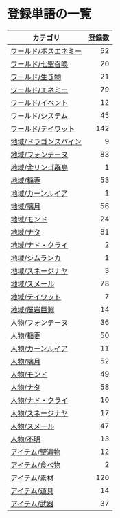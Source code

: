 # 登録単語の一覧

|カテゴリ|登録数|
|---|--:|
|[ワールド/ボスエネミー](./dict/world/boss.md)|52|
|[ワールド/七聖召喚](./dict/world/cardgame.md)|20|
|[ワールド/生き物](./dict/world/creature.md)|21|
|[ワールド/エネミー](./dict/world/enemy.md)|79|
|[ワールド/イベント](./dict/world/event.md)|12|
|[ワールド/システム](./dict/world/system.md)|45|
|[ワールド/テイワット](./dict/world/teyvat.md)|142|
|[地域/ドラゴンスパイン](./dict/region/dragonspine.md)|9|
|[地域/フォンテーヌ](./dict/region/fontaine.md)|83|
|[地域/金リンゴ群島](./dict/region/golden_apple.md)|1|
|[地域/稲妻](./dict/region/inazuma.md)|53|
|[地域/カーンルイア](./dict/region/khaenriah.md)|1|
|[地域/璃月](./dict/region/liyue.md)|56|
|[地域/モンド](./dict/region/mondstadt.md)|24|
|[地域/ナタ](./dict/region/natlan.md)|81|
|[地域/ナド・クライ](./dict/region/nodkrai.md)|2|
|[地域/シムランカ](./dict/region/simulanka.md)|1|
|[地域/スネージナヤ](./dict/region/snezhnaya.md)|3|
|[地域/スメール](./dict/region/sumeru.md)|78|
|[地域/テイワット](./dict/region/teyvat.md)|7|
|[地域/層岩巨淵](./dict/region/the_chasm.md)|14|
|[人物/フォンテーヌ](./dict/person/fontaine.md)|36|
|[人物/稲妻](./dict/person/inazuma.md)|50|
|[人物/カーンルイア](./dict/person/khaenriah.md)|11|
|[人物/璃月](./dict/person/liyue.md)|52|
|[人物/モンド](./dict/person/mondstadt.md)|49|
|[人物/ナタ](./dict/person/natlan.md)|58|
|[人物/ナド・クライ](./dict/person/nodkrai.md)|10|
|[人物/スネージナヤ](./dict/person/snezhnaya.md)|17|
|[人物/スメール](./dict/person/sumeru.md)|47|
|[人物/不明](./dict/person/unknown.md)|13|
|[アイテム/聖遺物](./dict/item/artifact.md)|12|
|[アイテム/食べ物](./dict/item/food.md)|2|
|[アイテム/素材](./dict/item/material.md)|120|
|[アイテム/道具](./dict/item/tool.md)|14|
|[アイテム/武器](./dict/item/weapon.md)|37|